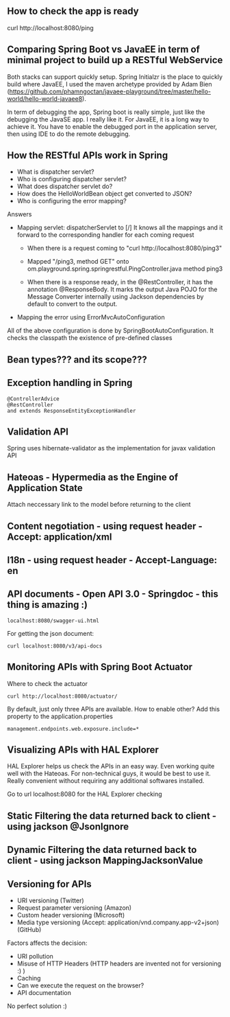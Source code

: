 

## How to check the app is ready
curl http://localhost:8080/ping

## Comparing Spring Boot vs JavaEE in term of minimal project to build up a RESTful WebService

Both stacks can support quickly setup. Spring Initialzr is the place to quickly build where JavaEE, I used the maven archetype provided by Adam Bien (https://github.com/phamngoctan/javaee-playground/tree/master/hello-world/hello-world-javaee8).

In term of debugging the app, Spring boot is really simple, just like the debugging the JavaSE app. I really like it. For JavaEE, it is a long way to achieve it. You have to enable the debugged port in the application server, then using IDE to do the remote debugging.

## How the RESTful APIs work in Spring

- What is dispatcher servlet?
- Who is configuring dispatcher servlet?
- What does dispatcher servlet do?
- How does the HelloWorldBean object get converted to JSON?
- Who is configuring the error mapping?

Answers

- Mapping servlet: dispatcherServlet to [/]  It knows all the mappings and it forward to the corresponding handler for each coming request

	- When there is a request coming to "curl http://localhost:8080/ping3"
	
	- Mapped "/ping3, method GET" onto om.playground.spring.springrestful.PingController.java method ping3
	
	- When there is a response ready, in the @RestController, it has the annotation @ResponseBody. It marks the output Java POJO for the Message Converter internally using Jackson dependencies by default to convert to the output.

- Mapping the error using ErrorMvcAutoConfiguration


All of the above configuration is done by SpringBootAutoConfiguration. It checks the classpath the existence of pre-defined classes

## Bean types??? and its scope???

## Exception handling in Spring

```
@ControllerAdvice
@RestController
and extends ResponseEntityExceptionHandler
```

## Validation API
Spring uses hibernate-validator as the implementation for javax validation API

## Hateoas - Hypermedia as the Engine of Application State
Attach neccessary link to the model before returning to the client

## Content negotiation - using request header - Accept: application/xml

## I18n - using request header - Accept-Language: en

## API documents - Open API 3.0 - Springdoc - this thing is amazing :)
```
localhost:8080/swagger-ui.html
```
For getting the json document:
```
curl localhost:8080/v3/api-docs
```

## Monitoring APIs with Spring Boot Actuator
Where to check the actuator
```
curl http://localhost:8080/actuator/
```
By default, just only three APIs are available. How to enable other? Add this property to the application.properties
```
management.endpoints.web.exposure.include=*
```

## Visualizing APIs with HAL Explorer
HAL Explorer helps us check the APIs in an easy way. Even working quite well with the Hateoas. For non-technical guys, it would be best to use it. Really convenient without requiring any additional softwares installed.

Go to url localhost:8080 for the HAL Explorer checking

## Static Filtering the data returned back to client - using jackson @JsonIgnore 

## Dynamic Filtering the data returned back to client - using jackson MappingJacksonValue

## Versioning for APIs
- URI versioning (Twitter)
- Request parameter versioning (Amazon)
- Custom header versioning (Microsoft)
- Media type versioning (Accept: application/vnd.company.app-v2+json) (GitHub)

Factors affects the decision:

- URI pollution
- Misuse of HTTP Headers (HTTP headers are invented not for versioning :) )
- Caching
- Can we execute the request on the browser?
- API documentation

No perfect solution :)

## 
